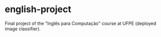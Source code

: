 # english-project
Final project of the "Inglês para Computação" course at UFPE (deployed image classifier).
